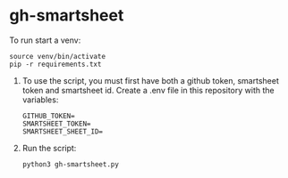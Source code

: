 # gh-smartsheet

To run start a venv:
```
source venv/bin/activate
pip -r requirements.txt
```

1. To use the script, you must first have both a github token, smartsheet token and smartsheet id.
   Create a .env file in this repository with the variables:
   
   ```
   GITHUB_TOKEN=
   SMARTSHEET_TOKEN=
   SMARTSHEET_SHEET_ID=
   ```

2. Run the script:

    ```
    python3 gh-smartsheet.py
    ```